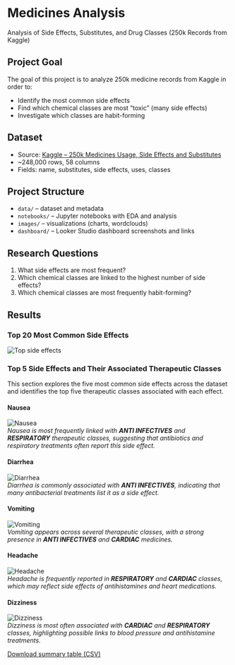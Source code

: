 # Medicines Analysis
Analysis of Side Effects, Substitutes, and Drug Classes (250k Records from Kaggle)

## Project Goal
The goal of this project is to analyze 250k medicine records from Kaggle in order to:
- Identify the most common side effects
- Find which chemical classes are most “toxic” (many side effects)
- Investigate which classes are habit-forming

## Dataset
- Source: [Kaggle – 250k Medicines Usage, Side Effects and Substitutes](https://www.kaggle.com/datasets/shudhanshusingh/250k-medicines-usage-side-effects-and-substitutes)  
- ~248,000 rows, 58 columns  
- Fields: name, substitutes, side effects, uses, classes  

## Project Structure
- `data/` – dataset and metadata  
- `notebooks/` – Jupyter notebooks with EDA and analysis  
- `images/` – visualizations (charts, wordclouds)  
- `dashboard/` – Looker Studio dashboard screenshots and links  

## Research Questions
1. What side effects are most frequent?   
2. Which chemical classes are linked to the highest number of side effects?  
3. Which chemical classes are most frequently habit-forming?  

## Results

### Top 20 Most Common Side Effects
![Top side effects](images/top_side_effects.png)

### Top 5 Side Effects and Their Associated Therapeutic Classes

This section explores the five most common side effects across the dataset and identifies the top five therapeutic classes associated with each effect.  

#### Nausea
![Nausea](images/Nausea_top5_classes.png)  
*Nausea is most frequently linked with **ANTI INFECTIVES** and **RESPIRATORY** therapeutic classes, suggesting that antibiotics and respiratory treatments often report this side effect.*

#### Diarrhea
![Diarrhea](images/Diarrhea_top5_classes.png)  
*Diarrhea is commonly associated with **ANTI INFECTIVES**, indicating that many antibacterial treatments list it as a side effect.*

#### Vomiting
![Vomiting](images/Vomiting_top5_classes.png)  
*Vomiting appears across several therapeutic classes, with a strong presence in **ANTI INFECTIVES** and **CARDIAC** medicines.*

#### Headache
![Headache](images/Headache_top5_classes.png)  
*Headache is frequently reported in **RESPIRATORY** and **CARDIAC** classes, which may reflect side effects of antihistamines and heart medications.*

#### Dizziness
![Dizziness](images/Dizziness_top5_classes.png)  
*Dizziness is most often associated with **CARDIAC** and **RESPIRATORY** classes, highlighting possible links to blood pressure and antihistamine treatments.*

[Download summary table (CSV)](data/top5_sideeffects_vs_classes.csv)


